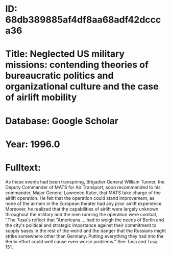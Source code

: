 # ID: 68db389885af4df8aa68adf42dccca36
# Title: Neglected US military missions: contending theories of bureaucratic politics and organizational culture and the case of airlift mobility
# Database: Google Scholar
# Year: 1996.0
# Fulltext:
As these events had been transpiring, Brigadier General William Tunner, the Deputy Commander of MATS for Air Transport, soon recommended to his commander, Major General Lawrence Kuter, that MATS take charge of the airlift operation.
He felt that the operation could stand improvement, as none of the airmen in the European theater had any prior airlift experience.
Moreover, he realized that the capabilities of airlift were largely unknown throughout the military and the men running the operation were combat, "The Tusa's reflect that "Americans ... had to weigh the needs of Berlin and the city's political and strategic importance against their commitment to supply bases in the rest of the world and the danger that the Russians might strike somewhere other than Germany.
Putting everything they had into the Berlin effort could well cause even worse problems."
See Tusa and Tusa, 151.